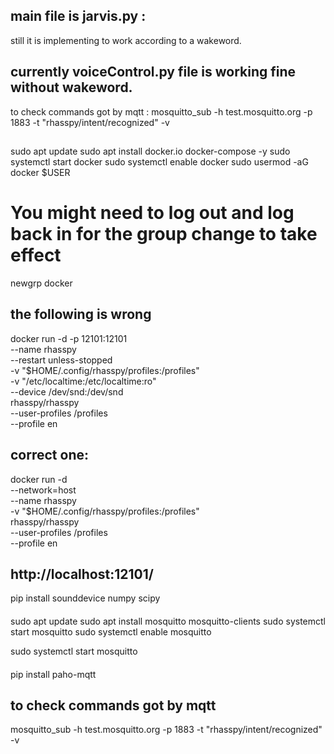 ## main file is jarvis.py :
still it is implementing to work according to a wakeword.

## currently voiceControl.py file is working fine without wakeword.
to check commands got by mqtt :
mosquitto_sub -h test.mosquitto.org -p 1883 -t "rhasspy/intent/recognized" -v

##

sudo apt update
sudo apt install docker.io docker-compose -y
sudo systemctl start docker
sudo systemctl enable docker
sudo usermod -aG docker $USER
# You might need to log out and log back in for the group change to take effect
newgrp docker


## the following is wrong
docker run -d -p 12101:12101 \
    --name rhasspy \
    --restart unless-stopped \
    -v "$HOME/.config/rhasspy/profiles:/profiles" \
    -v "/etc/localtime:/etc/localtime:ro" \
    --device /dev/snd:/dev/snd \
    rhasspy/rhasspy \
    --user-profiles /profiles \
    --profile en
##
## correct one:
docker run -d \
  --network=host \
  --name rhasspy \
  -v "$HOME/.config/rhasspy/profiles:/profiles" \
  rhasspy/rhasspy \
  --user-profiles /profiles \
  --profile en



## http://localhost:12101/



pip install sounddevice numpy scipy

####
sudo apt update
sudo apt install mosquitto mosquitto-clients
sudo systemctl start mosquitto
sudo systemctl enable mosquitto

sudo systemctl start mosquitto
####


pip install paho-mqtt


## to check commands got by mqtt 
mosquitto_sub -h test.mosquitto.org -p 1883 -t "rhasspy/intent/recognized" -v